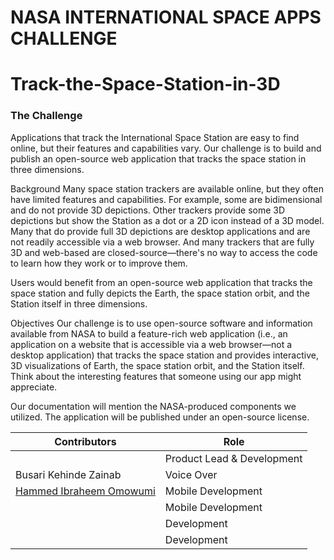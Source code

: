 # NASA INTERNATIONAL SPACE APPS CHALLENGE
# Track-the-Space-Station-in-3D
### The Challenge
Applications that track the International Space Station are easy to find online, but their features and capabilities vary. Our challenge is to build and publish an open-source web application that tracks the space station in three dimensions.

Background
Many space station trackers are available online, but they often have limited features and capabilities. For example, some are bidimensional and do not provide 3D depictions. Other trackers provide some 3D depictions but show the Station as a dot or a 2D icon instead of a 3D model. Many that do provide full 3D depictions are desktop applications and are not readily accessible via a web browser. And many trackers that are fully 3D and web-based are closed-source—there's no way to access the code to learn how they work or to improve them.

Users would benefit from an open-source web application that tracks the space station and fully depicts the Earth, the space station orbit, and the Station itself in three dimensions.

Objectives
Our challenge is to use open-source software and information available from NASA to build a feature-rich web application (i.e., an application on a website that is accessible via a web browser—not a desktop application) that tracks the space station and provides interactive, 3D visualizations of Earth, the space station orbit, and the Station itself. Think about the interesting features that someone using our app might appreciate. 

Our documentation will mention the NASA-produced components we utilized.
The application will be published under an open-source license.


| **Contributors** | **Role** |
| ----------- | ----------- |
|  | Product Lead & Development|
| Busari Kehinde Zainab  | Voice Over |
| [Hammed Ibraheem Omowumi](https://github.com/Scientist265) | Mobile Development |
|  | Mobile Development |
|  | Development |
|  | Development |
